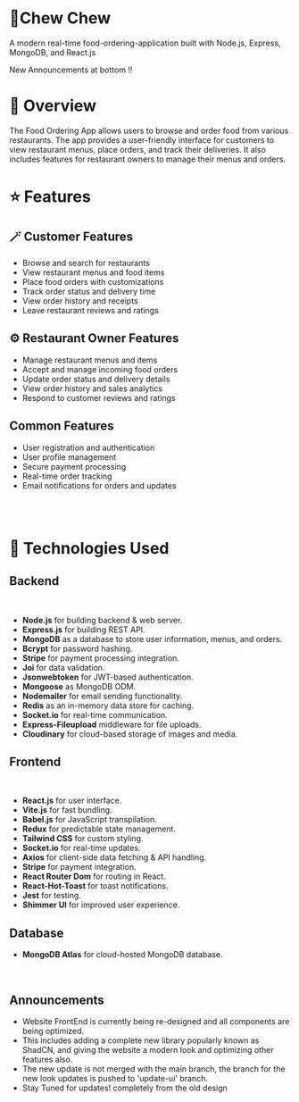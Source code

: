 <h1 align="left">🍔Chew Chew</h1>
<p align="left">
    A modern real-time food-ordering-application built with Node.js, Express, MongoDB, and React.js
</p>

New Announcements at bottom !!

# 📑 Overview

The Food Ordering App allows users to browse and order food from various restaurants. The app provides a user-friendly interface for customers to view restaurant menus, place orders, and track their deliveries. It also includes features for restaurant owners to manage their menus and orders.

# ⭐ Features 

## 🪄 Customer Features 

 - Browse and search for restaurants 
 - View restaurant menus and food items
 - Place food orders with customizations
 - Track order status and delivery time
 - View order history and receipts
 - Leave restaurant reviews and ratings

## ⚙️ Restaurant Owner Features 

- Manage restaurant menus and items
- Accept and manage incoming food orders
- Update order status and delivery details
- View order history and sales analytics
- Respond to customer reviews and ratings

## Common Features

- User registration and authentication
- User profile management
- Secure payment processing
- Real-time order tracking
- Email notifications for orders and updates

<br>
<br>

# 🔨 Technologies Used 

## Backend

<br>

-   **Node.js** for building backend & web server.
-   **Express.js** for building REST API.
-   **MongoDB** as a database to store user information, menus, and orders.
-   **Bcrypt** for password hashing.
-   **Stripe** for payment processing integration.
-   **Joi** for data validation.
-   **Jsonwebtoken** for JWT-based authentication.
-   **Mongoose** as MongoDB ODM.
-   **Nodemailer** for email sending functionality.
-   **Redis** as an in-memory data store for caching.
-   **Socket.io** for real-time communication.
-   **Express-Fileupload** middleware for file uploads.
-   **Cloudinary** for cloud-based storage of images and media.

## Frontend

<br>

-   **React.js** for user interface.
-   **Vite.js** for fast bundling.
-   **Babel.js** for JavaScript transpilation.
-   **Redux** for predictable state management.
-   **Tailwind CSS** for custom styling.
-   **Socket.io** for real-time updates.
-   **Axios** for client-side data fetching & API handling.
-   **Stripe** for payment integration.
-   **React Router Dom** for routing in React.
-   **React-Hot-Toast** for toast notifications.
-   **Jest** for testing.
-   **Shimmer UI** for improved user experience.

## Database

-   **MongoDB Atlas** for cloud-hosted MongoDB database.

<br>

## Announcements

-   Website FrontEnd is currently being re-designed and all components are being optimized.
-   This includes adding a complete new library popularly known as ShadCN, and giving the website a modern look and optimizing other features also.
-   The new update is not merged with the main branch, the branch for the new look updates is pushed to 'update-ui' branch.
-   Stay Tuned for updates! completely from the old design 

<br>
